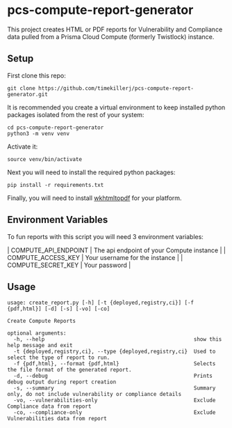 # pcs-compute-report-generator
This project creates HTML or PDF reports for Vulnerability and Compliance data pulled from a Prisma Cloud Compute (formerly Twistlock) instance.

## Setup
First clone this repo:

```
git clone https://github.com/timekillerj/pcs-compute-report-generator.git
```

It is recommended you create a virtual environment to keep installed python packages isolated from the rest of your system:

```
cd pcs-compute-report-generator
python3 -m venv venv
```
Activate it:

```
source venv/bin/activate
```

Next you will need to install the required python packages:

```
pip install -r requirements.txt
```

Finally, you will need to install [wkhtmltopdf](https://wkhtmltopdf.org/downloads.html) for your platform.

## Environment Variables
To fun reports with this script you will need 3 environment variables:

| COMPUTE_API_ENDPOINT | The api endpoint of your Compute instance |
| COMPUTE_ACCESS_KEY | Your username for the instance |
| COMPUTE_SECRET_KEY | Your password |

## Usage
```
usage: create_report.py [-h] [-t {deployed,registry,ci}] [-f {pdf,html}] [-d] [-s] [-vo] [-co]

Create Compute Reports

optional arguments:
  -h, --help                                                show this help message and exit
  -t {deployed,registry,ci}, --type {deployed,registry,ci}  Used to select the type of report to run.
  -f {pdf,html}, --format {pdf,html}                        Selects the file format of the generated report.
  -d, --debug                                               Prints debug output during report creation
  -s, --summary                                             Summary only, do not include vulnerability or compliance details
  -vo, --vulnerabilities-only                               Exclude Compliance data from report
  -co, --compliance-only                                    Exclude Vulnerabilities data from report
```